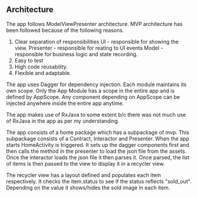 Architecture
------------

The app follows ModelViewPresenter architecture. MVP architecture has been followed because of the following reasons.

1. Clear separation of responsibilities
   UI - responsible for showing the view.
   Presenter - responsible for reating to UI events
   Model - responsible for business logic and state recording.
2. Easy to test
3. High code reusability.
4. Flexible and adaptable.

The app uses Dagger for dependency injection. Each module maintains its own scope.
Only the App Module has a scope in the entire app and is defined by AppScope.
Any component depending on AppScope can be injected anywhere inside the entire app anytime.

The app makes use of RxJava to some extent b/c there was not much use of RxJava in the app as per my understanding.

The app consists of a home package which has a subpackage of mvp.
This subpackage consists of a Contract, Interactor and Presenter. When the app starts HomeActivity is triggered.
It sets up the dagger components first and then calls the method in the presenter to load the json file from the assets.
Once the interactor loads the json file it then parses it. Once parsed, the list of items is then passed to the view
to display it in a recycler view.

The recycler view has a layout defined and populates each item respectively. It checks the item.status to see if the
status reflects "sold_out". Depending on the value it shows/hides the sold image in each item.
